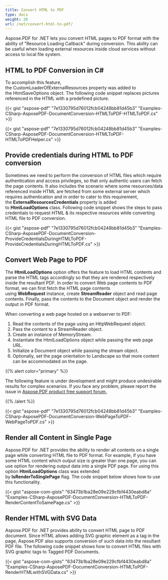 ```yaml
---
title: Convert HTML to PDF
type: docs
weight: 20
url: /net/convert-html-to-pdf/
---
```


Aspose.PDF for .NET lets you convert HTML pages to PDF format with the ability of "Resource Loading Callback" during conversion. This ability can be useful when loading external resources inside cloud services without access to local file system.
## **HTML to PDF Conversion in C#**
To accomplish this feature, the CustomLoaderOfExternalResources property was added to the HtmlSaveOptions object. The following code snippet replaces pictures referenced in the HTML with a predefined picture.

{{< gist "aspose-pdf" "7e1330795d76012fcb04248bb81d45b3" "Examples-CSharp-AsposePDF-DocumentConversion-HTMLToPDF-HTMLToPDF.cs" >}}

{{< gist "aspose-pdf" "7e1330795d76012fcb04248bb81d45b3" "Examples-CSharp-AsposePDF-DocumentConversion-HTMLToPDF-HTMLToPDFHelper.cs" >}}
## **Provide credentials during HTML to PDF conversion**
Sometimes we need to perform the conversion of HTML files which require authentication and access privileges, so that only authentic users can fetch the page contents. It also includes the scenario where some resources/data referenced inside HTML are fetched from some external server which requires authentication and in order to cater to this requirement, the **ExternalResourcesCredentials** property is added to **HtmlLoadOptions** class. Following code snippet shows the steps to pass credentials to request HTML & its respective resources while converting HTML file to PDF conversion.

{{< gist "aspose-pdf" "7e1330795d76012fcb04248bb81d45b3" "Examples-CSharp-AsposePDF-DocumentConversion-ProvideCredentialsDuringHTMLToPDF-ProvideCredentialsDuringHTMLToPDF.cs" >}}
## **Convert Web Page to PDF**
The **HtmlLoadOptions** option offers the feature to load HTML contents and parse the HTML tags accordingly so that they are rendered respectively inside the resultant PDF. In order to convert Web page contents to PDF format, we can first fetch the HTML page contents using **WebRequest** instance, create **StreamReader** object and read page contents. Finally, pass the contents to the Document object and render the output in PDF format.

When converting a web page hosted on a webserver to PDF:

1. Read the contents of the page using an HttpWebRequest object.
1. Pass the content to a StreamReader object.
1. Create an instance of MemoryStream.
1. Instantiate the HtmlLoadOptions object while passing the web page URL.
1. Initialize a Document object while passing the stream object.
1. Optionally, set the page orientation to Landscape so that more content can be accommodated on the page.

{{% alert color="primary" %}} 

The following feature is under development and might produce undesirable results for complex scenarios. If you face any problem, please report the issue in [Aspose.PDF product free support forum](https://forum.aspose.com/c/pdf)[.](http://www.aspose.com/community/forums/aspose.pdf-product-family/20/showforum.aspx)

{{% /alert %}} 

{{< gist "aspose-pdf" "7e1330795d76012fcb04248bb81d45b3" "Examples-CSharp-AsposePDF-DocumentConversion-WebPageToPDF-WebPageToPDF.cs" >}}
## **Render all Content in Single Page**
Aspose.PDF for .NET provides the ability to render all contents on a single page while converting HTML file to PDF format. For example, if you have some HTML content which output size is greater than one page, you can use option for rendering output data into a single PDF page. For using this option **HtmlLoadOptions** class was extended by **IsRenderToSinglePage** flag. The code snippet below shows how to use this functionality.

{{< gist "aspose-com-gists" "63473b1ba28e09e229cfbf4430eabd8a" "Examples-CSharp-AsposePDF-DocumentConversion-HTMLToPDF-RenderContentToSamePage.cs" >}}
## **Render HTML with SVG Data**
Aspose.PDF for .NET provides ability to convert HTML page to PDF document. Since HTML allows adding SVG graphic element as a tag in the page, Aspose.PDF also supports conversion of such data into the resultant PDF file. The following code snippet shows how to convert HTML files with SVG graphic tags to Tagged PDF Documents.

{{< gist "aspose-com-gists" "63473b1ba28e09e229cfbf4430eabd8a" "Examples-CSharp-AsposePDF-DocumentConversion-HTMLToPDF-RenderHTMLwithSVGData.cs" >}}
